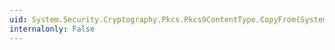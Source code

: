 ```yaml
---
uid: System.Security.Cryptography.Pkcs.Pkcs9ContentType.CopyFrom(System.Security.Cryptography.AsnEncodedData)
internalonly: False
---
```

